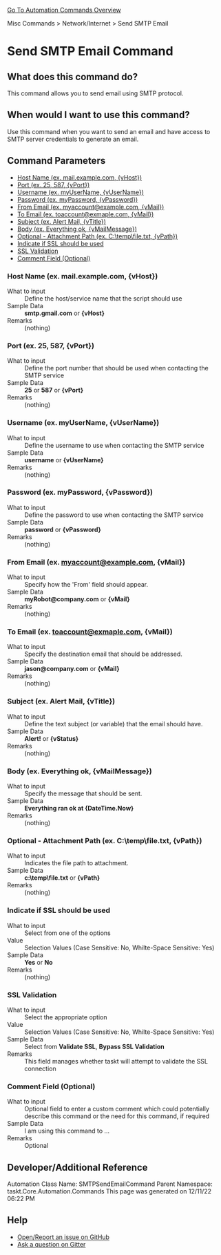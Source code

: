 <!--TITLE: Send SMTP Email Command -->
<!-- SUBTITLE: a command in the Misc Commands group. -->
[Go To Automation Commands Overview](/automation-commands.md)


Misc Commands &gt; Network/Internet &gt; Send SMTP Email


# Send SMTP Email Command


## What does this command do?
This command allows you to send email using SMTP protocol.


## When would I want to use this command?
Use this command when you want to send an email and have access to SMTP server credentials to generate an email.


## Command Parameters
- [Host Name (ex. mail.example.com, {vHost})](#param_0)
- [Port (ex. 25, 587, {vPort})](#param_1)
- [Username (ex. myUserName, {vUserName})](#param_2)
- [Password (ex. myPassword, {vPassword})](#param_3)
- [From Email (ex. myaccount@example.com, {vMail})](#param_4)
- [To Email (ex. toaccount@exmaple.com, {vMail})](#param_5)
- [Subject (ex. Alert Mail, {vTitle})](#param_6)
- [Body (ex. Everything ok, {vMailMessage})](#param_7)
- [Optional - Attachment Path (ex. C:\temp\file.txt, {vPath})](#param_8)
- [Indicate if SSL should be used](#param_9)
- [SSL Validation](#param_10)
- [Comment Field (Optional)](#param_11)


<a id="param_0"></a>
### Host Name (ex. mail.example.com, {vHost})


<dl>
<dt>What to input</dt><dd>Define the host/service name that the script should use</dd>
<dt></dt><dd></dd>
<dt>Sample Data</dt><dd><strong>smtp.gmail.com</strong> or <strong>{vHost}</strong></dd>
<dt>Remarks</dt><dd>(nothing)</dd>
</dl>




<a id="param_1"></a>
### Port (ex. 25, 587, {vPort})


<dl>
<dt>What to input</dt><dd>Define the port number that should be used when contacting the SMTP service</dd>
<dt></dt><dd></dd>
<dt>Sample Data</dt><dd><strong>25</strong> or <strong>587</strong> or <strong>{vPort}</strong></dd>
<dt>Remarks</dt><dd>(nothing)</dd>
</dl>




<a id="param_2"></a>
### Username (ex. myUserName, {vUserName})


<dl>
<dt>What to input</dt><dd>Define the username to use when contacting the SMTP service</dd>
<dt></dt><dd></dd>
<dt>Sample Data</dt><dd><strong>username</strong> or <strong>{vUserName}</strong></dd>
<dt>Remarks</dt><dd>(nothing)</dd>
</dl>




<a id="param_3"></a>
### Password (ex. myPassword, {vPassword})


<dl>
<dt>What to input</dt><dd>Define the password to use when contacting the SMTP service</dd>
<dt></dt><dd></dd>
<dt>Sample Data</dt><dd><strong>password</strong> or <strong>{vPassword}</strong></dd>
<dt>Remarks</dt><dd>(nothing)</dd>
</dl>




<a id="param_4"></a>
### From Email (ex. myaccount@example.com, {vMail})


<dl>
<dt>What to input</dt><dd>Specify how the 'From' field should appear.</dd>
<dt></dt><dd></dd>
<dt>Sample Data</dt><dd><strong>myRobot@company.com</strong> or <strong>{vMail}</strong></dd>
<dt>Remarks</dt><dd>(nothing)</dd>
</dl>




<a id="param_5"></a>
### To Email (ex. toaccount@exmaple.com, {vMail})


<dl>
<dt>What to input</dt><dd>Specify the destination email that should be addressed.</dd>
<dt></dt><dd></dd>
<dt>Sample Data</dt><dd><strong>jason@company.com</strong> or <strong>{vMail}</strong></dd>
<dt>Remarks</dt><dd>(nothing)</dd>
</dl>




<a id="param_6"></a>
### Subject (ex. Alert Mail, {vTitle})


<dl>
<dt>What to input</dt><dd>Define the text subject (or variable) that the email should have.</dd>
<dt></dt><dd></dd>
<dt>Sample Data</dt><dd><strong>Alert!</strong> or <strong>{vStatus}</strong></dd>
<dt>Remarks</dt><dd>(nothing)</dd>
</dl>




<a id="param_7"></a>
### Body (ex. Everything ok, {vMailMessage})


<dl>
<dt>What to input</dt><dd>Specify the message that should be sent.</dd>
<dt></dt><dd></dd>
<dt>Sample Data</dt><dd><strong>Everything ran ok at {DateTime.Now}</strong></dd>
<dt>Remarks</dt><dd>(nothing)</dd>
</dl>




<a id="param_8"></a>
### Optional - Attachment Path (ex. C:\temp\file.txt, {vPath})


<dl>
<dt>What to input</dt><dd>Indicates the file path to attachment.</dd>
<dt></dt><dd></dd>
<dt>Sample Data</dt><dd><strong>c:\temp\file.txt</strong> or <strong>{vPath}</strong></dd>
<dt>Remarks</dt><dd>(nothing)</dd>
</dl>




<a id="param_9"></a>
### Indicate if SSL should be used


<dl>
<dt>What to input</dt><dd>Select from one of the options</dd>
<dt>Value</dt><dd>Selection Values (Case Sensitive: No, Whilte-Space Sensitive: Yes)</dd>
<dt>Sample Data</dt><dd><strong>Yes</strong> or <strong>No</strong></dd>
<dt>Remarks</dt><dd>(nothing)</dd>
</dl>




<a id="param_10"></a>
### SSL Validation


<dl>
<dt>What to input</dt><dd>Select the appropriate option</dd>
<dt>Value</dt><dd>Selection Values (Case Sensitive: No, Whilte-Space Sensitive: Yes)</dd>
<dt>Sample Data</dt><dd>Select from <strong>Validate SSL</strong>, <strong>Bypass SSL Validation</strong></dd>
<dt>Remarks</dt><dd>This field manages whether taskt will attempt to validate the SSL connection</dd>
</dl>




<a id="param_11"></a>
### Comment Field (Optional)


<dl>
<dt>What to input</dt><dd>Optional field to enter a custom comment which could potentially describe this command or the need for this command, if required</dd>
<dt></dt><dd></dd>
<dt>Sample Data</dt><dd>I am using this command to ...</dd>
<dt>Remarks</dt><dd>Optional</dd>
</dl>




## Developer/Additional Reference
Automation Class Name: SMTPSendEmailCommand
Parent Namespace: taskt.Core.Automation.Commands
This page was generated on 12/11/22 06:22 PM


## Help
- [Open/Report an issue on GitHub](https://github.com/saucepleez/taskt/issues/new)
- [Ask a question on Gitter](https://gitter.im/taskt-rpa/Lobby)
